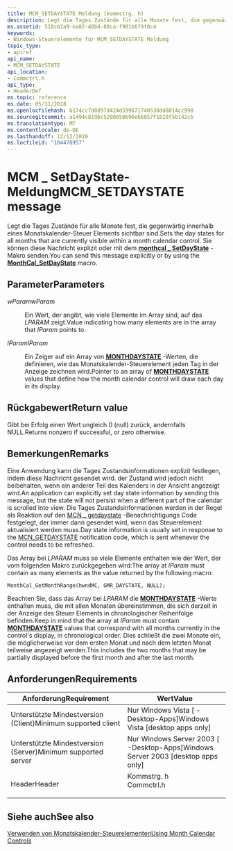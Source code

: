 ```yaml
---
title: MCM_SETDAYSTATE Meldung (kommstrg. h)
description: Legt die Tages Zustände für alle Monate fest, die gegenwärtig innerhalb eines Monatskalender-Steuer Elements sichtbar sind. Sie können diese Nachricht explizit oder mit dem monthcal \_ SetDayState-Makro senden.
ms.assetid: 518cb2a9-ea82-40b4-88ca-f901b6f9f8c4
keywords:
- Windows-Steuerelemente für MCM_SETDAYSTATE Meldung
topic_type:
- apiref
api_name:
- MCM_SETDAYSTATE
api_location:
- Commctrl.h
api_type:
- HeaderDef
ms.topic: reference
ms.date: 05/31/2018
ms.openlocfilehash: 6174cc7d8d97d424d599671740530dd8014cc998
ms.sourcegitcommit: a1494c819bc5200050696e66057f1020f5b142cb
ms.translationtype: MT
ms.contentlocale: de-DE
ms.lasthandoff: 12/12/2020
ms.locfileid: "104478957"
---
```

# <a name="mcm_setdaystate-message"></a><span data-ttu-id="fbc8f-105">MCM \_ SetDayState-Meldung</span><span class="sxs-lookup"><span data-stu-id="fbc8f-105">MCM\_SETDAYSTATE message</span></span>

<span data-ttu-id="fbc8f-106">Legt die Tages Zustände für alle Monate fest, die gegenwärtig innerhalb eines Monatskalender-Steuer Elements sichtbar sind.</span><span class="sxs-lookup"><span data-stu-id="fbc8f-106">Sets the day states for all months that are currently visible within a month calendar control.</span></span> <span data-ttu-id="fbc8f-107">Sie können diese Nachricht explizit oder mit dem [**monthcal \_ SetDayState**](/windows/desktop/api/Commctrl/nf-commctrl-monthcal_setdaystate) -Makro senden.</span><span class="sxs-lookup"><span data-stu-id="fbc8f-107">You can send this message explicitly or by using the [**MonthCal\_SetDayState**](/windows/desktop/api/Commctrl/nf-commctrl-monthcal_setdaystate) macro.</span></span>

## <a name="parameters"></a><span data-ttu-id="fbc8f-108">Parameter</span><span class="sxs-lookup"><span data-stu-id="fbc8f-108">Parameters</span></span>

<dl> <dt>

<span data-ttu-id="fbc8f-109">*wParam*</span><span class="sxs-lookup"><span data-stu-id="fbc8f-109">*wParam*</span></span> 
</dt> <dd>

<span data-ttu-id="fbc8f-110">Ein Wert, der angibt, wie viele Elemente im Array sind, auf das *LPARAM* zeigt.</span><span class="sxs-lookup"><span data-stu-id="fbc8f-110">Value indicating how many elements are in the array that *lParam* points to.</span></span>

</dd> <dt>

<span data-ttu-id="fbc8f-111">*lParam*</span><span class="sxs-lookup"><span data-stu-id="fbc8f-111">*lParam*</span></span> 
</dt> <dd>

<span data-ttu-id="fbc8f-112">Ein Zeiger auf ein Array von [**MONTHDAYSTATE**](monthdaystate.md) -Werten, die definieren, wie das Monatskalender-Steuerelement jeden Tag in der Anzeige zeichnen wird.</span><span class="sxs-lookup"><span data-stu-id="fbc8f-112">Pointer to an array of [**MONTHDAYSTATE**](monthdaystate.md) values that define how the month calendar control will draw each day in its display.</span></span>

</dd> </dl>

## <a name="return-value"></a><span data-ttu-id="fbc8f-113">Rückgabewert</span><span class="sxs-lookup"><span data-stu-id="fbc8f-113">Return value</span></span>

<span data-ttu-id="fbc8f-114">Gibt bei Erfolg einen Wert ungleich 0 (null) zurück, andernfalls NULL.</span><span class="sxs-lookup"><span data-stu-id="fbc8f-114">Returns nonzero if successful, or zero otherwise.</span></span>

## <a name="remarks"></a><span data-ttu-id="fbc8f-115">Bemerkungen</span><span class="sxs-lookup"><span data-stu-id="fbc8f-115">Remarks</span></span>

<span data-ttu-id="fbc8f-116">Eine Anwendung kann die Tages Zustandsinformationen explizit festlegen, indem diese Nachricht gesendet wird. der Zustand wird jedoch nicht beibehalten, wenn ein anderer Teil des Kalenders in der Ansicht angezeigt wird.</span><span class="sxs-lookup"><span data-stu-id="fbc8f-116">An application can explicitly set day state information by sending this message, but the state will not persist when a different part of the calendar is scrolled into view.</span></span> <span data-ttu-id="fbc8f-117">Die Tages Zustandsinformationen werden in der Regel als Reaktion auf den [MCN \_ getdaystate](mcn-getdaystate.md) -Benachrichtigungs Code festgelegt, der immer dann gesendet wird, wenn das Steuerelement aktualisiert werden muss.</span><span class="sxs-lookup"><span data-stu-id="fbc8f-117">Day state information is usually set in response to the [MCN\_GETDAYSTATE](mcn-getdaystate.md) notification code, which is sent whenever the control needs to be refreshed.</span></span>

<span data-ttu-id="fbc8f-118">Das Array bei *LPARAM* muss so viele Elemente enthalten wie der Wert, der vom folgenden Makro zurückgegeben wird:</span><span class="sxs-lookup"><span data-stu-id="fbc8f-118">The array at *lParam* must contain as many elements as the value returned by the following macro:</span></span>

`MonthCal_GetMonthRange(hwndMC, GMR_DAYSTATE, NULL);`

<span data-ttu-id="fbc8f-119">Beachten Sie, dass das Array bei *LPARAM* die [**MONTHDAYSTATE**](monthdaystate.md) -Werte enthalten muss, die mit allen Monaten übereinstimmen, die sich derzeit in der Anzeige des Steuer Elements in chronologischer Reihenfolge befinden.</span><span class="sxs-lookup"><span data-stu-id="fbc8f-119">Keep in mind that the array at *lParam* must contain [**MONTHDAYSTATE**](monthdaystate.md) values that correspond with all months currently in the control's display, in chronological order.</span></span> <span data-ttu-id="fbc8f-120">Dies schließt die zwei Monate ein, die möglicherweise vor dem ersten Monat und nach dem letzten Monat teilweise angezeigt werden.</span><span class="sxs-lookup"><span data-stu-id="fbc8f-120">This includes the two months that may be partially displayed before the first month and after the last month.</span></span>

## <a name="requirements"></a><span data-ttu-id="fbc8f-121">Anforderungen</span><span class="sxs-lookup"><span data-stu-id="fbc8f-121">Requirements</span></span>



| <span data-ttu-id="fbc8f-122">Anforderung</span><span class="sxs-lookup"><span data-stu-id="fbc8f-122">Requirement</span></span> | <span data-ttu-id="fbc8f-123">Wert</span><span class="sxs-lookup"><span data-stu-id="fbc8f-123">Value</span></span> |
|-------------------------------------|---------------------------------------------------------------------------------------|
| <span data-ttu-id="fbc8f-124">Unterstützte Mindestversion (Client)</span><span class="sxs-lookup"><span data-stu-id="fbc8f-124">Minimum supported client</span></span><br/> | <span data-ttu-id="fbc8f-125">Nur Windows Vista \[ -Desktop-Apps\]</span><span class="sxs-lookup"><span data-stu-id="fbc8f-125">Windows Vista \[desktop apps only\]</span></span><br/>                                        |
| <span data-ttu-id="fbc8f-126">Unterstützte Mindestversion (Server)</span><span class="sxs-lookup"><span data-stu-id="fbc8f-126">Minimum supported server</span></span><br/> | <span data-ttu-id="fbc8f-127">Nur Windows Server 2003 \[ -Desktop-Apps\]</span><span class="sxs-lookup"><span data-stu-id="fbc8f-127">Windows Server 2003 \[desktop apps only\]</span></span><br/>                                  |
| <span data-ttu-id="fbc8f-128">Header</span><span class="sxs-lookup"><span data-stu-id="fbc8f-128">Header</span></span><br/>                   | <dl> <span data-ttu-id="fbc8f-129"><dt>Kommstrg. h</dt></span><span class="sxs-lookup"><span data-stu-id="fbc8f-129"><dt>Commctrl.h</dt></span></span> </dl> |



## <a name="see-also"></a><span data-ttu-id="fbc8f-130">Siehe auch</span><span class="sxs-lookup"><span data-stu-id="fbc8f-130">See also</span></span>

<dl> <dt>

[<span data-ttu-id="fbc8f-131">Verwenden von Monatskalender-Steuerelementen</span><span class="sxs-lookup"><span data-stu-id="fbc8f-131">Using Month Calendar Controls</span></span>](using-month-calendar-controls.md)
</dt> </dl>

 

 






